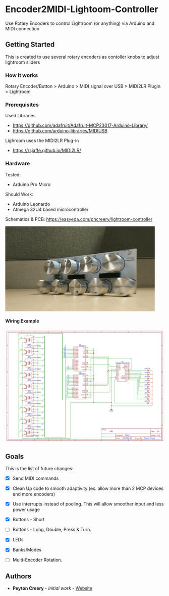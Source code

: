 # Encoder2MIDI-Lightoom-Controller
Use Rotary Encoders to control Lightroom (or anything) via Arduino and MIDI connection

## Getting Started

This is created to use several rotary encoders as contoller knobs to adjust lightroom sliders

### How it works

Rotary Encoder/Button > Arduino > MIDI signal over USB > MIDI2LR Plugin > Lightroom

### Prerequisites

Used Libraries
 - https://github.com/adafruit/Adafruit-MCP23017-Arduino-Library/
 - https://github.com/arduino-libraries/MIDIUSB

Lighroom uses the MIDI2LR Plug-in
 - https://rsjaffe.github.io/MIDI2LR/

### Hardware

Tested:
 - Arduino Pro Micro

Should Work:
 - Arduino Leonardo
 - Atmega 32U4 based microcontroller

Schematics & PCB: https://easyeda.com/phcreery/lightroom-controller

![](Images/continous-cropped.gif)


#### Wiring Example

![](Images/Schematic.png)



## Goals
This is the list of future changes:

 - [X] Send MIDI commands
 - [X] Clean Up code to smooth adaptivity (ex. allow more than 2 MCP devices and more encoders)
 - [x] Use interrupts instead of pooling. This will allow smoother input and less power usage
 - [X] Bottons - Short
 - [ ] Bottons - Long, Double, Press & Turn.
 - [X] LEDs
 - [X] Banks/Modes
 - [ ] Multi-Encoder Rotation.



## Authors

* **Peyton Creery** - *Initial work* - [Website](https://twinsphotography.net)
